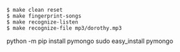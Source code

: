 ```
$ make clean reset
$ make fingerprint-songs
$ make recognize-listen
$ make recognize-file mp3/dorothy.mp3
```

python -m pip install pymongo
sudo easy_install pymongo